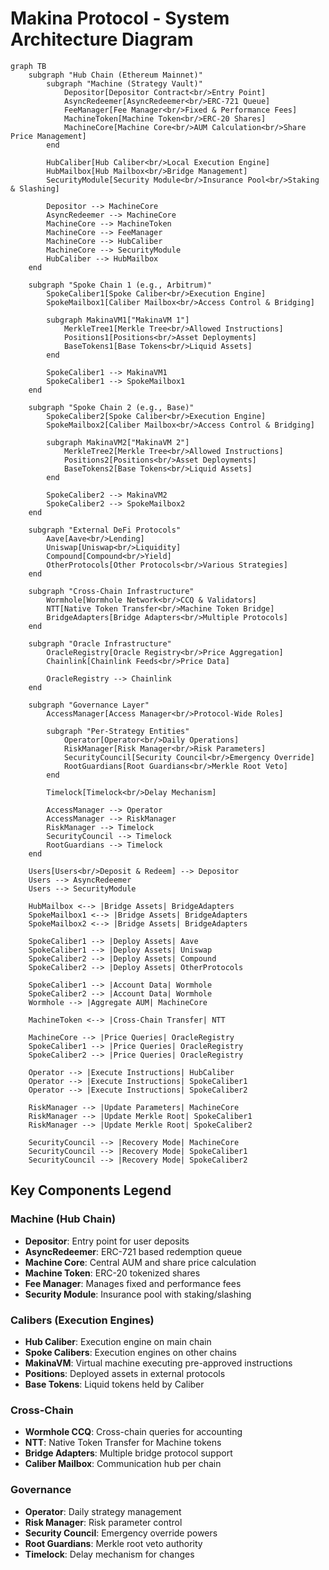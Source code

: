 # Makina Protocol - System Architecture Diagram

```mermaid
graph TB
    subgraph "Hub Chain (Ethereum Mainnet)"
        subgraph "Machine (Strategy Vault)"
            Depositor[Depositor Contract<br/>Entry Point]
            AsyncRedeemer[AsyncRedeemer<br/>ERC-721 Queue]
            FeeManager[Fee Manager<br/>Fixed & Performance Fees]
            MachineToken[Machine Token<br/>ERC-20 Shares]
            MachineCore[Machine Core<br/>AUM Calculation<br/>Share Price Management]
        end
        
        HubCaliber[Hub Caliber<br/>Local Execution Engine]
        HubMailbox[Hub Mailbox<br/>Bridge Management]
        SecurityModule[Security Module<br/>Insurance Pool<br/>Staking & Slashing]
        
        Depositor --> MachineCore
        AsyncRedeemer --> MachineCore
        MachineCore --> MachineToken
        MachineCore --> FeeManager
        MachineCore --> HubCaliber
        MachineCore --> SecurityModule
        HubCaliber --> HubMailbox
    end
    
    subgraph "Spoke Chain 1 (e.g., Arbitrum)"
        SpokeCaliber1[Spoke Caliber<br/>Execution Engine]
        SpokeMailbox1[Caliber Mailbox<br/>Access Control & Bridging]
        
        subgraph MakinaVM1["MakinaVM 1"]
            MerkleTree1[Merkle Tree<br/>Allowed Instructions]
            Positions1[Positions<br/>Asset Deployments]
            BaseTokens1[Base Tokens<br/>Liquid Assets]
        end
        
        SpokeCaliber1 --> MakinaVM1
        SpokeCaliber1 --> SpokeMailbox1
    end
    
    subgraph "Spoke Chain 2 (e.g., Base)"
        SpokeCaliber2[Spoke Caliber<br/>Execution Engine]
        SpokeMailbox2[Caliber Mailbox<br/>Access Control & Bridging]
        
        subgraph MakinaVM2["MakinaVM 2"]
            MerkleTree2[Merkle Tree<br/>Allowed Instructions]
            Positions2[Positions<br/>Asset Deployments]
            BaseTokens2[Base Tokens<br/>Liquid Assets]
        end
        
        SpokeCaliber2 --> MakinaVM2
        SpokeCaliber2 --> SpokeMailbox2
    end
    
    subgraph "External DeFi Protocols"
        Aave[Aave<br/>Lending]
        Uniswap[Uniswap<br/>Liquidity]
        Compound[Compound<br/>Yield]
        OtherProtocols[Other Protocols<br/>Various Strategies]
    end
    
    subgraph "Cross-Chain Infrastructure"
        Wormhole[Wormhole Network<br/>CCQ & Validators]
        NTT[Native Token Transfer<br/>Machine Token Bridge]
        BridgeAdapters[Bridge Adapters<br/>Multiple Protocols]
    end
    
    subgraph "Oracle Infrastructure"
        OracleRegistry[Oracle Registry<br/>Price Aggregation]
        Chainlink[Chainlink Feeds<br/>Price Data]
        
        OracleRegistry --> Chainlink
    end
    
    subgraph "Governance Layer"
        AccessManager[Access Manager<br/>Protocol-Wide Roles]
        
        subgraph "Per-Strategy Entities"
            Operator[Operator<br/>Daily Operations]
            RiskManager[Risk Manager<br/>Risk Parameters]
            SecurityCouncil[Security Council<br/>Emergency Override]
            RootGuardians[Root Guardians<br/>Merkle Root Veto]
        end
        
        Timelock[Timelock<br/>Delay Mechanism]
        
        AccessManager --> Operator
        AccessManager --> RiskManager
        RiskManager --> Timelock
        SecurityCouncil --> Timelock
        RootGuardians --> Timelock
    end
    
    Users[Users<br/>Deposit & Redeem] --> Depositor
    Users --> AsyncRedeemer
    Users --> SecurityModule
    
    HubMailbox <--> |Bridge Assets| BridgeAdapters
    SpokeMailbox1 <--> |Bridge Assets| BridgeAdapters
    SpokeMailbox2 <--> |Bridge Assets| BridgeAdapters
    
    SpokeCaliber1 --> |Deploy Assets| Aave
    SpokeCaliber1 --> |Deploy Assets| Uniswap
    SpokeCaliber2 --> |Deploy Assets| Compound
    SpokeCaliber2 --> |Deploy Assets| OtherProtocols
    
    SpokeCaliber1 --> |Account Data| Wormhole
    SpokeCaliber2 --> |Account Data| Wormhole
    Wormhole --> |Aggregate AUM| MachineCore
    
    MachineToken <--> |Cross-Chain Transfer| NTT
    
    MachineCore --> |Price Queries| OracleRegistry
    SpokeCaliber1 --> |Price Queries| OracleRegistry
    SpokeCaliber2 --> |Price Queries| OracleRegistry
    
    Operator --> |Execute Instructions| HubCaliber
    Operator --> |Execute Instructions| SpokeCaliber1
    Operator --> |Execute Instructions| SpokeCaliber2
    
    RiskManager --> |Update Parameters| MachineCore
    RiskManager --> |Update Merkle Root| SpokeCaliber1
    RiskManager --> |Update Merkle Root| SpokeCaliber2
    
    SecurityCouncil --> |Recovery Mode| MachineCore
    SecurityCouncil --> |Recovery Mode| SpokeCaliber1
    SecurityCouncil --> |Recovery Mode| SpokeCaliber2
```

## Key Components Legend

### Machine (Hub Chain)
- **Depositor**: Entry point for user deposits
- **AsyncRedeemer**: ERC-721 based redemption queue
- **Machine Core**: Central AUM and share price calculation
- **Machine Token**: ERC-20 tokenized shares
- **Fee Manager**: Manages fixed and performance fees
- **Security Module**: Insurance pool with staking/slashing

### Calibers (Execution Engines)
- **Hub Caliber**: Execution engine on main chain
- **Spoke Calibers**: Execution engines on other chains
- **MakinaVM**: Virtual machine executing pre-approved instructions
- **Positions**: Deployed assets in external protocols
- **Base Tokens**: Liquid tokens held by Caliber

### Cross-Chain
- **Wormhole CCQ**: Cross-chain queries for accounting
- **NTT**: Native Token Transfer for Machine tokens
- **Bridge Adapters**: Multiple bridge protocol support
- **Caliber Mailbox**: Communication hub per chain

### Governance
- **Operator**: Daily strategy management
- **Risk Manager**: Risk parameter control
- **Security Council**: Emergency override powers
- **Root Guardians**: Merkle root veto authority
- **Timelock**: Delay mechanism for changes
